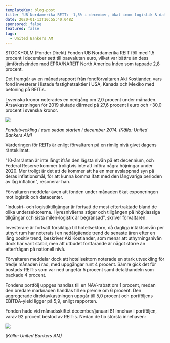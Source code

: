 ```yaml
---
templateKey: blog-post
title: 'UB Nordamerika REIT: -1,5% i december, ökat inom logistik & datacenter'
date: 2020-01-13T10:55:40.048Z
sponsored: false
featured: false
tags:
  - United Bankers AM
---
```

STOCKHOLM (Fonder Direkt) Fonden UB Nordamerika REIT föll med 1,5 procent i december sett till basvalutan euro, vilket var bättre än dess jämförelseindex med EPRA/NAREIT North America Index som tappade 2,8 procent.



Det framgår av en månadsrapport från fondförvaltaren Aki Kostiander, vars fond investerar i listade fastighetsaktier i USA, Kanada och Mexiko med betoning på REIT:s.



I svenska kronor noterades en nedgång om 2,0 procent under månaden. Årsavkastningen för 2019 slutade därmed på 27,6 procent i euro och +30,0 procent i svenska kronor.



![](/img/ub-na-1.png)

_Fondutveckling i euro sedan starten i december 2014. (Källa: United Bankers AM)_



Värderingen för REITs är enligt förvaltaren på en rimlig nivå givet dagens ränteklimat:



"10-årsräntan är inte långt ifrån den lägsta nivån på ett decennium, och Federal Reserve kommer troligtvis inte att införa några höjningar under 2020. Mer troligt är det att de kommer att ha en mer avslappnad syn på deras inflationsmål, för att kunna komma ifatt med den långvariga perioden av låg inflation", resonerar han.



Förvaltaren meddelar även att fonden under månaden ökat exponeringen mot logistik och datacenter.



"Industri- och logistiktillgångar är fortsatt de mest eftertraktade bland de olika undersektorerna. Hyresnivåerna stiger och tillgången på högklassiga tillgångar och sista milen-logistik är begränsad", skriver förvaltaren.



Investerare är fortsatt försiktiga till hotellsektorn, då dagliga intäktsnivån per uthyrt rum har noterats i en nedåtgående trend de senaste åren efter en lång positiv trend, beskriver Aki Kostiander, som menar att uthyrningsnivån dock har varit stabil, men att utbudet fortfarande är något större än efterfrågan på nationell nivå.



Förvaltaren meddelar dock att hotellsektorn noterade en stark utveckling för tredje månaden i rad, med uppgångar runt 4 procent. Sämre gick det för bostads-REIT:s som var ned ungefär 5 procent samt detaljhandeln som backade 4 procent.



Fondens portfölj uppges handlas till en NAV-rabatt om 1 procent, medan den bredare marknaden handlas till en premie om 6 procent. Den aggregerade direktavkastningen uppgår till 5,0 procent och portföljens EBITDA-yield ligger på 5,9, enligt rapporten.



Fonden hade vid månadsskiftet december/januari 81 innehav i portföljen, varav 92 procent bestod av REIT:s. Nedan de tio största innehaven:





![](/img/ub-na-2.png)

_(Källa: United Bankers AM)_
